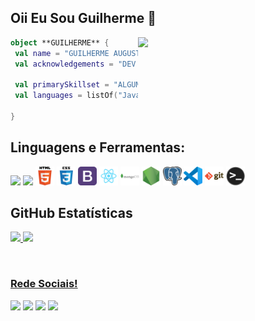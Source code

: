 ## Oii Eu Sou Guilherme 🤗

<img align="right" width="300" src="https://i.pinimg.com/originals/e4/26/70/e426702edf874b181aced1e2fa5c6cde.gif" />

```kotlin
object **GUILHERME** {
 val name = "GUILHERME AUGUSTO"
 val acknowledgements = "DEV WEB"
 
 val primarySkillset = "ALGUMAS HABILIDADES"
 val languages = listOf("Java", "JavaScript", "HTML", "CSS") 

}
```

## **Linguagens e Ferramentas:**  
<div>
<img height="60" src="https://cdn.discordapp.com/attachments/755062376545648641/880262807541669939/Component_16.png">
<img height="40" src="https://cdn.discordapp.com/attachments/755062376545648641/880262806224658462/Component_15.png">
<code><img height="30" src="https://raw.githubusercontent.com/github/explore/80688e429a7d4ef2fca1e82350fe8e3517d3494d/topics/html/html.png"></code>
<code><img height="30" src="https://raw.githubusercontent.com/github/explore/80688e429a7d4ef2fca1e82350fe8e3517d3494d/topics/css/css.png"></code>
<code><img height="30" src="https://raw.githubusercontent.com/github/explore/80688e429a7d4ef2fca1e82350fe8e3517d3494d/topics/bootstrap/bootstrap.png"></code>
<code><img height="30" src="https://raw.githubusercontent.com/github/explore/80688e429a7d4ef2fca1e82350fe8e3517d3494d/topics/react/react.png"></code>
<code><img height="30" src="https://raw.githubusercontent.com/github/explore/80688e429a7d4ef2fca1e82350fe8e3517d3494d/topics/mongodb/mongodb.png"></code>
<code><img height="30" src="https://raw.githubusercontent.com/github/explore/80688e429a7d4ef2fca1e82350fe8e3517d3494d/topics/nodejs/nodejs.png"></code>
<code><img height="30" src="https://raw.githubusercontent.com/github/explore/80688e429a7d4ef2fca1e82350fe8e3517d3494d/topics/postgresql/postgresql.png"></code>
<code><img height="30" src="https://raw.githubusercontent.com/github/explore/80688e429a7d4ef2fca1e82350fe8e3517d3494d/topics/visual-studio-code/visual-studio-code.png"></code>
<code><img height="30" src="https://raw.githubusercontent.com/github/explore/80688e429a7d4ef2fca1e82350fe8e3517d3494d/topics/git/git.png"></code>
<code><img height="30" src="https://raw.githubusercontent.com/github/explore/80688e429a7d4ef2fca1e82350fe8e3517d3494d/topics/terminal/terminal.png"></code>
<div>


## **GitHub Estatísticas**

 <div>
  <a href="https://github.com/Guilherme-4ugusto">
  <img height="180em" src="https://github-readme-stats.vercel.app/api?username=Guilherme-4ugusto&show_icons=true&theme=nord&include_all_commits=true&count_private=true"/>
  <img height="180em" src="https://github-readme-stats.vercel.app/api/top-langs/?username=Guilherme-4ugusto&theme=dracula&hide_langs_below=1"/>
</div>

[website]: https://codedev.ga/
[twitter]: https://twitter.com/SEUTWITTER
[youtube]: https://www.youtube.com/user/SEUYOUTUBE/
[instagram]: https://www.instagram.com/SEUINSTAGRAM/
[linkedin]: https://www.linkedin.com/in/SEULINKEDIN/
<br>

### Rede Sociais!

<p align="left">
<a href="mailto:guilhermeabscontato@gmail.com" alt="Gmail">
  <img src="https://cdn.discordapp.com/attachments/755062376545648641/880232795446837298/Component_4.png" /></a>

  <a href="https://www.linkedin.com/in/rafaella-ballerini-45875016a" target="_blank">
  <img src="https://cdn.discordapp.com/attachments/755062376545648641/880232790757630002/Component_3.png" /></a>

 
  <a href="https://www.facebook.com/guilhermeaugusto.batistasantos/" alt="Facebook">
  <img src="https://cdn.discordapp.com/attachments/755062376545648641/880232784499732530/Component_1.png"/></a>

  <a href="https://www.instagram.com/guilherme4ugusto/" alt="Instagram">
  <img src="https://cdn.discordapp.com/attachments/755062376545648641/880232789897773116/Component_2.png"/></a>
</p>  
